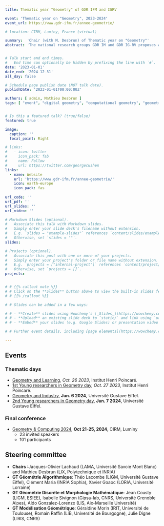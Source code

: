 ```yaml
---
title: Thematic year "Geometry" of GDR IFM and IGRV

event: 'Thematic year on "Geometry", 2023-2024'
event_url: https://www.gdr-ifm.fr/annee-geometrie/

# location: CIRM, Luminy, France (virtual)

summary:  'Chair (with M. Desbrun) of Thematic year on "Geometry"'
abstract: 'The national research groups GDR IM and GDR IG-RV proposes a thematic year "Geometry" for 2023-2024. the objective is to illustrate the rich scientific researches in geometry related to computer science, to identify important challenges and bottlenecks in the domain, and to foster new projects and collaborations onto these themes. Several colloquia and conferences are organized during this year.'


# Talk start and end times.
#   End time can optionally be hidden by prefixing the line with `#`.
date: '2023-01-01'
date_end: '2024-12-31'
all_day: false

# Schedule page publish date (NOT talk date).
publishDate: '2023-01-01T00:00:00Z'

authors: [ admin, Mathieu Desbrun ]
tags: [ "event", "digital geometry", "computational geometry", "geometric modeling", "geometry processings" ]


# Is this a featured talk? (true/false)
featured: true

image:
  caption: ''
  focal_point: Right

# links:
#   - icon: twitter
#     icon_pack: fab
#     name: Follow
#     url: https://twitter.com/georgecushen
links:
  - name: Website
    url: 'https://www.gdr-ifm.fr/annee-geometrie/'
    icon: earth-europe
    icon_pack: fas
    
url_code: ''
url_pdf: ''
url_slides: ''
url_video: ''

# Markdown Slides (optional).
#   Associate this talk with Markdown slides.
#   Simply enter your slide deck's filename without extension.
#   E.g. `slides = "example-slides"` references `content/slides/example-slides.md`.
#   Otherwise, set `slides = ""`.
slides: 

# Projects (optional).
#   Associate this post with one or more of your projects.
#   Simply enter your project's folder or file name without extension.
#   E.g. `projects = ["internal-project"]` references `content/project/deep-learning/index.md`.
#   Otherwise, set `projects = []`.
projects:


# # {{% callout note %}}
# # Click on the **Slides** button above to view the built-in slides feature.
# # {{% /callout %}}

# # Slides can be added in a few ways:

# # - **Create** slides using Wowchemy's [_Slides_](https://wowchemy.com/docs/managing-content/#create-slides) feature and link using `slides` parameter in the front matter of the talk file
# # - **Upload** an existing slide deck to `static/` and link using `url_slides` parameter in the front matter of the talk file
# # - **Embed** your slides (e.g. Google Slides) or presentation video on this page using [shortcodes](https://wowchemy.com/docs/writing-markdown-latex/).

# # Further event details, including [page elements](https://wowchemy.com/docs/writing-markdown-latex/) such as image galleries, can be added to the body of this page.

---
```



## Events

### Thematic days

* [Geometry and Learning](https://ml4geo.sciencesconf.org), *Oct. 26 2023*, Institut Henri Poincaré.
* [1st Young researchers in Geometry day](https://jcgeo.sciencesconf.org), *Oct. 27 2023*, Institut Henri Poincaré.
* [Geometry and Industry](https://geom-industry.sciencesconf.org), **Jun. 6 2024**, Université Gustave Eiffel.
* [2nd Young researchers in Geometry day](https://jcgeo24.sciencesconf.org), **Jun. 7 2024**, Université Gustave Eiffel.

### Final conference

* [Geometry & Computing 2024](https://geocomp2024.sciencesconf.org), **Oct 21-25, 2024**, CIRM, Luminy
  - 23 invited speakers
  - 101 participants
  

## Steering committee

* **Chairs** :Jacques-Olivier Lachaud (LAMA, Université Savoie Mont Blanc) and Mathieu Desbrun (LIX, Polytechnique et INRIA)
* **GT Géométrie Algorithmique**: Théo Lacombe (LIGM, Université Gustave Eiffel), Clément Maria (INRIA Sophia), Xavier Goaoc (LORIA, Université Lorraine)
* **GT Géométrie Discrète et Morphologie Mathématique**: Jean Cousty (LIGM, ESIEE), Isabelle Sivignon (Gipsa-lab, CNRS, Université Grenoble Alpes), Aldo Gonzalez-Lorenzo (LIS, Aix-Marseille Université)
* **GT Modélisation Géométrique**: Géraldine Morin (IRIT, Université de Toulouse), Romain Raffin (LIB, Université de Bourgogne), Julie Digne (LIRIS, CNRS)



